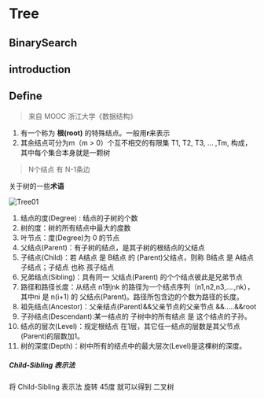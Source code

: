 # Tree

## BinarySearch

## introduction

## Define 

> 来自 MOOC 浙江大学《数据结构》

1. 有一个称为 **根(root)** 的特殊结点。一般用**r**来表示
2. 其余结点可分为m（m > 0）个互不相交的有限集 T1, T2, T3, ... ,Tm, 构成，其中每个集合本身就是一颗树

> N个结点 有 N-1条边

关于树的一些**术语**

![Tree01](https://raw.githubusercontent.com/Mirasire/study-notes/master/pic/Tree1.png)

1. 结点的度(Degree) : 结点的子树的个数
2. 树的度：树的所有结点中最大的度数
3. 叶节点：度(Degree)为 0 的节点
4. 父结点(Parent)：有子树的结点，是其子树的根结点的父结点
5. 子结点(Child)：若 A结点 是 B结点 的 (Parent)父结点，则称 B结点 是 A结点子结点；子结点 也称 孩子结点
6. 兄弟结点(Sibling)：具有同一 父结点(Parent) 的个个结点彼此是兄弟节点
7. 路径和路径长度：从结点 n1到nk 的路径为一个结点序列（n1,n2,n3,....,nk），其中ni 是 n(i+1) 的 父结点(Parent)。路径所包含边的个数为路径的长度。
8. 祖先结点(Ancestor)：父亲结点(Parent)&&父亲节点的父亲节点 &&.....&&root
9. 子孙结点(Descendant):某一结点的  子树中的所有结点 是 这个结点的子孙。 
10. 结点的层次(Level)：规定根结点 在1层，其它任一结点的层数是其父节点(Parent)的层数加1。
11. 树的深度(Depth)：树中所有的结点中的最大层次(Level)是这棵树的深度。

##### Child-Sibling 表示法

将 Child-Sibling 表示法 旋转 45度 就可以得到 二叉树